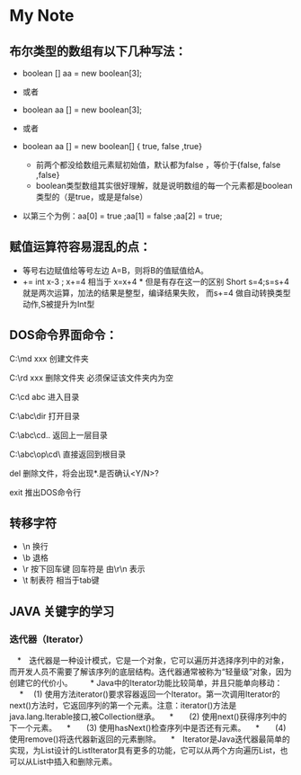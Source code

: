 # My Note

## 布尔类型的数组有以下几种写法：
   * boolean [] aa = new boolean[3];
   * 或者
   * boolean aa [] = new boolean[3];
   * 或者
   * boolean aa [] = new boolean[] { true, false ,true}
      *  前两个都没给数组元素赋初始值，默认都为false ，等价于{false, false ,false}
      *  boolean类型数组其实很好理解，就是说明数组的每一个元素都是boolean类型的（是true，或是是false）
     
   * 以第三个为例：aa[0] = true ;aa[1] = false ;aa[2] = true;

## 赋值运算符容易混乱的点：
   * 等号右边赋值给等号左边 A=B，则将B的值赋值给A。
   * +=  int x-3 ; x+=4 相当于 x=x+4 
         * 但是有存在这一的区别 Short s=4;s=s+4 就是两次运算，加法的结果是整型，编译结果失败，
         而s+=4 做自动转换类型动作,S被提升为Int型

## DOS命令界面命令：
  C:\md xxx  创建文件夹
  
  C:\rd xxx  删除文件夹 必须保证该文件夹内为空
  
  C:\cd abc 进入目录
  
  C:\abc\dir 打开目录
  
  C:\abc\cd.. 返回上一层目录
  
  C:\abc\op\cd\ 直接返回到根目录
  
  del 删除文件，将会出现\*.是否确认<Y/N>?
  
  exit 推出DOS命令行


  ## 转移字符
   * \n 换行
   * \b 退格 
   * \r 按下回车键 回车符是 由\r\n 表示
   * \t 制表符 相当于tab键

## JAVA 关键字的学习
### 迭代器（Iterator）
　*　迭代器是一种设计模式，它是一个对象，它可以遍历并选择序列中的对象，而开发人员不需要了解该序列的底层结构。迭代器通常被称为“轻量级”对象，因为创建它的代价小。 
　　*    Java中的Iterator功能比较简单，并且只能单向移动：
　  *　  (1) 使用方法iterator()要求容器返回一个Iterator。第一次调用Iterator的next()方法时，它返回序列的第一个元素。注意：iterator()方法是java.lang.Iterable接口,被Collection继承。
  　*　　(2) 使用next()获得序列中的下一个元素。
  　*　　(3) 使用hasNext()检查序列中是否还有元素。
  　*　　(4) 使用remove()将迭代器新返回的元素删除。
　*　Iterator是Java迭代器最简单的实现，为List设计的ListIterator具有更多的功能，它可以从两个方向遍历List，也可以从List中插入和删除元素。

